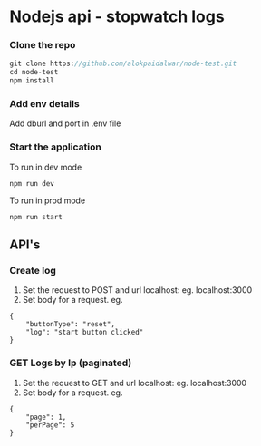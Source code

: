 # Nodejs api - stopwatch logs

### Clone the repo

```javascript 
git clone https://github.com/alokpaidalwar/node-test.git
cd node-test
npm install
```

### Add env details

Add dburl and port in .env file

### Start the application
 
 To run in dev mode

 ``` 
 npm run dev
 ```

 To run in prod mode

 ```
 npm run start
 ```

## API's

### Create log
1. Set the request to POST and url localhost:<port>  eg. localhost:3000
2. Set body for a request. eg.
``` 
{
    "buttonType": "reset",
    "log": "start button clicked"
}
```
### GET Logs by Ip (paginated)
1. Set the request to GET and url localhost:<port>  eg. localhost:3000
2. Set body for a request. eg.
``` 
{
    "page": 1,
    "perPage": 5
}
```
